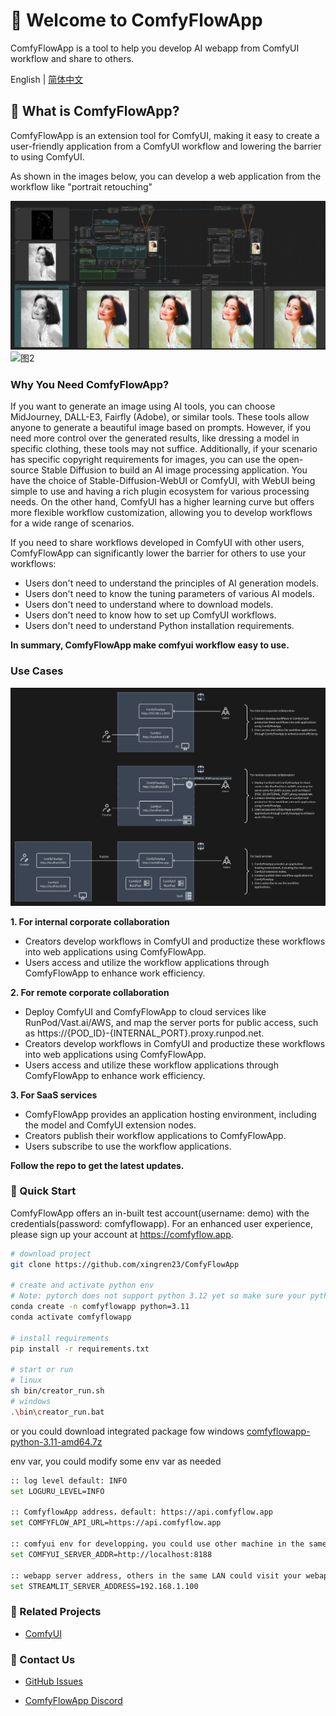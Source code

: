# 📌 Welcome to ComfyFlowApp

ComfyFlowApp is a tool to help you develop AI webapp from ComfyUI workflow and share to others.

English | [简体中文](./README_zh-CN.md)

## 📌 What is ComfyFlowApp?

ComfyFlowApp is an extension tool for ComfyUI, making it easy to create a user-friendly application from a ComfyUI workflow and lowering the barrier to using ComfyUI.

As shown in the images below, you can develop a web application from the workflow like "portrait retouching"

![图1](docs/images/demo-workflow.png)
![图2](docs/images/demo-webapp.png)

### Why You Need ComfyFlowApp?

If you want to generate an image using AI tools, you can choose MidJourney, DALL-E3, Fairfly (Adobe), or similar tools. These tools allow anyone to generate a beautiful image based on prompts. However, if you need more control over the generated results, like dressing a model in specific clothing, these tools may not suffice. Additionally, if your scenario has specific copyright requirements for images, you can use the open-source Stable Diffusion to build an AI image processing application. You have the choice of Stable-Diffusion-WebUI or ComfyUI, with WebUI being simple to use and having a rich plugin ecosystem for various processing needs. On the other hand, ComfyUI has a higher learning curve but offers more flexible workflow customization, allowing you to develop workflows for a wide range of scenarios.

If you need to share workflows developed in ComfyUI with other users, ComfyFlowApp can significantly lower the barrier for others to use your workflows:

- Users don't need to understand the principles of AI generation models.
- Users don't need to know the tuning parameters of various AI models.
- Users don't need to understand where to download models.
- Users don't need to know how to set up ComfyUI workflows.
- Users don't need to understand Python installation requirements.


**In summary, ComfyFlowApp make comfyui workflow easy to use.**


### Use Cases

![How-to-use-it](./docs/images/how-to-use-it.png)

**1. For internal corporate collaboration**

* Creators develop workflows in ComfyUI and productize these workflows into web applications using ComfyFlowApp.
* Users access and utilize the workflow applications through ComfyFlowApp to enhance work efficiency.

**2. For remote corporate collaboration**

* Deploy ComfyUI and ComfyFlowApp to cloud services like RunPod/Vast.ai/AWS, and map the server ports for public access, such as https://{POD_ID}-{INTERNAL_PORT}.proxy.runpod.net.
* Creators develop workflows in ComfyUI and productize these workflows into web applications using ComfyFlowApp.
* Users access and utilize these workflow applications through ComfyFlowApp to enhance work efficiency.

**3. For SaaS services**

* ComfyFlowApp provides an application hosting environment, including the model and ComfyUI extension nodes.
* Creators publish their workflow applications to ComfyFlowApp.
* Users subscribe to use the workflow applications.

**Follow the repo to get the latest updates.**


### 📌 Quick Start

ComfyFlowApp offers an in-built test account(username: demo) with the credentials(password: comfyflowapp). For an enhanced user experience, please sign up your account at https://comfyflow.app.

```bash
# download project
git clone https://github.com/xingren23/ComfyFlowApp

# create and activate python env
# Note: pytorch does not support python 3.12 yet so make sure your python version is 3.11 or earlier.
conda create -n comfyflowapp python=3.11
conda activate comfyflowapp

# install requirements
pip install -r requirements.txt

# start or run
# linux 
sh bin/creator_run.sh 
# windows
.\bin\creator_run.bat
```

or you could download integrated package fow windows
[comfyflowapp-python-3.11-amd64.7z](https://github.com/xingren23/ComfyFlowApp/releases)


env var, you could modify some env var as needed

```bash
:: log level default: INFO
set LOGURU_LEVEL=INFO

:: ComfyflowApp address，default: https://api.comfyflow.app
set COMFYFLOW_API_URL=https://api.comfyflow.app

:: comfyui env for developping，you could use other machine in the same LAN, default: http://localhost:8188
set COMFYUI_SERVER_ADDR=http://localhost:8188

:: webapp server address, others in the same LAN could visit your webapp, default: localhost
set STREAMLIT_SERVER_ADDRESS=192.168.1.100
```

### 📌 Related Projects

- [ComfyUI](https://github.com/comfyanonymous/ComfyUI)

### 📌 Contact Us

- [GitHub Issues](https://github.com/xingren23/ComfyWorkflowApp/issues)

- [ComfyFlowApp Discord](https://discord.gg/rjbdD3EkYw)

